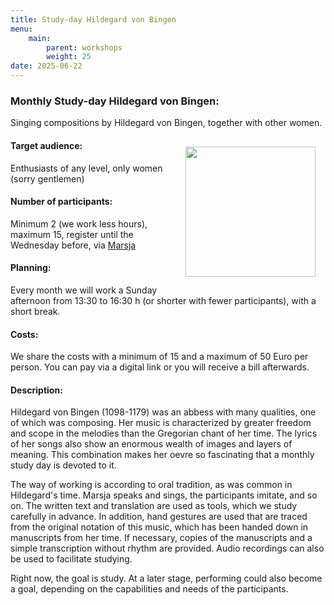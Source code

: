 ```yaml
---
title: Study-day Hildegard von Bingen
menu:
    main:
        parent: workshops
        weight: 25
date: 2025-06-22
---
```

### Monthly Study-day Hildegard von Bingen: 
Singing compositions by Hildegard von Bingen, together with other women.

<img src="../../../images/KerkjeEngelen.jpeg" style="width: 13rem; float: right; margin:1rem">

#### Target audience:
Enthusiasts of any level, only women (sorry gentlemen)
#### Number of participants:
Minimum 2 (we work less hours), maximum 15, register until the Wednesday before, via [Marsja](mailto:info@marsjamudde.nl) 
#### Planning:
Every month we will work a Sunday afternoon from 13:30 to 16:30 h (or shorter with fewer participants), with a short break.
#### Costs: 
We share the costs with a minimum of 15 and a maximum of 50 Euro per person. You can pay via a digital link or you will receive a bill afterwards.
#### Description:
Hildegard von Bingen (1098-1179) was an abbess with many qualities, one of which was composing. Her music is characterized by greater freedom and scope in the melodies than the Gregorian chant of her time. The lyrics of her songs also show an enormous wealth of images and layers of meaning. This combination makes her oevre so fascinating that a monthly study day is devoted to it.

The way of working is according to oral tradition, as was common in Hildegard's time. Marsja speaks and sings, the participants imitate, and so on. The written text and translation are used as tools, which we study carefully in advance. In addition, hand gestures are used that are traced from the original notation of this music, which has been handed down in manuscripts from her time. If necessary, copies of the manuscripts and a simple transcription without rhythm are provided. Audio recordings can also be used to facilitate studying.

Right now, the goal is study. At a later stage, performing could also become a goal, depending on the capabilities and needs of the participants.